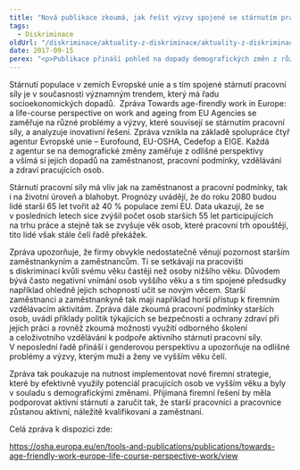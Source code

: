 ```yaml
---
title: "Nová publikace zkoumá, jak řešit výzvy spojené se stárnutím pracovní síly"
tags:
  - Diskriminace
oldUrl: "/diskriminace/aktuality-z-diskriminace/aktuality-z-diskriminace-2017/nova-publikace-zkouma-jak-resit-vyzvy-spojene-se-starnutim-pracovni-sily/"
date: 2017-09-15
perex: "<p>Publikace přináší pohled na dopady demografických změn z různých perspektiv a nabízí řešení, jak dosáhnout vhodných pracovních podmínek pro stárnoucí populaci.</p>"
---
```


<!-- imported from the old website -->

<p>Stárnutí populace v zemích Evropské unie a s tím spojené stárnutí pracovní síly je v současnosti významným trendem, který má řadu socioekonomických dopadů.  Zpráva Towards age-firendly work in Europe: a life-course perspective on work and ageing from EU Agencies se zaměřuje na různé problémy a výzvy, které souvisejí se stárnutím pracovní síly, a analyzuje inovativní řešení. Zpráva vznikla na základě spolupráce čtyř agentur Evropské unie &ndash; Eurofound, EU-OSHA, Cedefop a EIGE. Každá z agentur se na demografické změny zaměřuje z odlišné perspektivy a všímá si jejich dopadů na zaměstnanost, pracovní podmínky, vzdělávání a zdraví pracujících osob.</p> <p>Stárnutí pracovní síly má vliv jak na zaměstnanost a pracovní podmínky, tak i na životní úroveň a blahobyt. Prognózy uvádějí, že do roku 2080 budou lidé starší 65 let tvořit až 40 % populace zemí EU. Data ukazují, že se v posledních letech sice zvýšil počet osob starších 55 let participujících na trhu práce a stejně tak se zvyšuje věk osob, které pracovní trh opouštějí, tito lidé však stále čelí řadě překážek.</p> <p>Zpráva upozorňuje, že firmy obvykle nedostatečně věnují pozornost starším zaměstnankyním a zaměstnancům. Ti se setkávají na pracovišti s diskriminací kvůli svému věku častěji než osoby nižšího věku. Důvodem bývá často negativní vnímání osob vyššího věku a s tím spojené předsudky například ohledně jejich schopností učit se novým věcem. Starší zaměstnanci a zaměstnankyně tak mají například horší přístup k firemním vzdělávacím aktivitám. Zpráva dále zkoumá pracovní podmínky starších osob, uvádí příklady politik týkajících se bezpečnosti a ochrany zdraví při jejich práci a rovněž zkoumá možnosti využití odborného školení a celoživotního vzdělávání k podpoře aktivního stárnutí pracovní síly. V neposlední řadě přináší i genderovou perspektivu a upozorňuje na odlišné problémy a výzvy, kterým muži a ženy ve vyšším věku čelí. </p> <p>Zpráva tak poukazuje na nutnost implementovat nové firemní strategie, které by efektivně využily potenciál pracujících osob ve vyšším věku a byly v souladu s demografickými změnami. Přijímaná firemní řešení by měla podporovat aktivní stárnutí a zaručit tak, že starší pracovníci a pracovnice zůstanou aktivní, náležitě kvalifikovaní a zaměstnaní.</p> <p>Celá zpráva k dispozici zde:</p> <a href="https://osha.europa.eu/en/tools-and-publications/publications/towards-age-friendly-work-europe-life-course-perspective-work/view" target="_blank">https://osha.europa.eu/en/tools-and-publications/publications/towards-age-friendly-work-europe-life-course-perspective-work/view</a>
